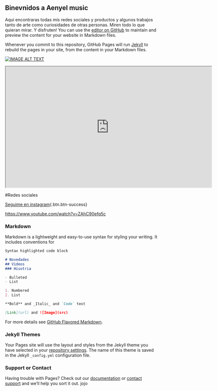 ## Binevnidos a Aenyel music

Aqui encontraras todas mis redes sociales  y productos y algunos trabajos tanto de arte como curiosidades de otras personas. Miren todo lo que quieran mirar. Y disfruten!
You can use the [editor on GitHub](https://github.com/aenyel/Aenyel-web/edit/gh-pages/index.md) to maintain and preview the content for your website in Markdown files.

Whenever you commit to this repository, GitHub Pages will run [Jekyll](https://jekyllrb.com/) to rebuild the pages in your site, from the content in your Markdown files.

[![IMAGE ALT TEXT](http://img.youtube.com/vi/ZAhC90efq5c/0.jpg)](http://www.youtube.com/watch?v=ZAhC90efq5c " i will always love you by aenyel")


<iframe width="680" height="400" src="https://www.youtube.com/embed/ZAhC90efq5c" frameborder="2" allow="accelerometer; autoplay; encrypted-media; gyroscope; picture-in-picture" allowfullscreen></iframe>

#Redes sociales

[Seguime en instagram](https://www.instagram.com/aenyelsongs/){.btn.btn-success}

https://www.youtube.com/watch?v=ZAhC90efq5c

### Markdown

Markdown is a lightweight and easy-to-use syntax for styling your writing. It includes conventions for

```markdown
Syntax highlighted code block

# Novedades
## Videos
### Hisotria

- Bulleted
- List

1. Numbered
2. List

**Bold** and _Italic_ and `Code` text

[Link](url) and ![Image](src)
```

For more details see [GitHub Flavored Markdown](https://guides.github.com/features/mastering-markdown/).

### Jekyll Themes

Your Pages site will use the layout and styles from the Jekyll theme you have selected in your [repository settings](https://github.com/aenyel/Aenyel-web/settings/pages). The name of this theme is saved in the Jekyll `_config.yml` configuration file.

### Support or Contact

Having trouble with Pages? Check out our [documentation](https://docs.github.com/categories/github-pages-basics/) or [contact support](https://support.github.com/contact) and we’ll help you sort it out. jojo
